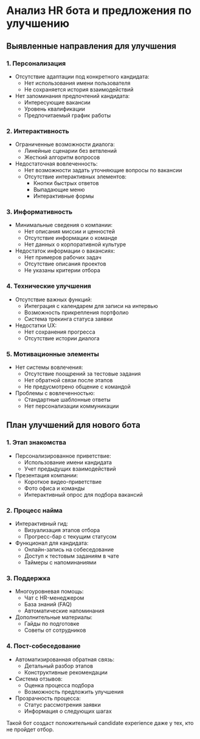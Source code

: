 # Анализ HR бота и предложения по улучшению

## Выявленные направления для улучшения

### 1. Персонализация
- Отсутствие адаптации под конкретного кандидата:
  - Нет использования имени пользователя
  - Не сохраняется история взаимодействий
- Нет запоминания предпочтений кандидата:
  - Интересующие вакансии
  - Уровень квалификации
  - Предпочитаемый график работы

### 2. Интерактивность
- Ограниченные возможности диалога:
  - Линейные сценарии без ветвлений
  - Жесткий алгоритм вопросов
- Недостаточная вовлеченность:
  - Нет возможности задать уточняющие вопросы по вакансии
  - Отсутствие интерактивных элементов:
    - Кнопки быстрых ответов
    - Выпадающие меню
    - Интерактивные формы

### 3. Информативность
- Минимальные сведения о компании:
  - Нет описания миссии и ценностей
  - Отсутствие информации о команде
  - Нет данных о корпоративной культуре
- Недостаток информации о вакансиях:
  - Нет примеров рабочих задач
  - Отсутствие описания проектов
  - Не указаны критерии отбора

### 4. Технические улучшения
- Отсутствие важных функций:
  - Интеграция с календарем для записи на интервью
  - Возможность прикрепления портфолио
  - Система трекинга статуса заявки
- Недостатки UX:
  - Нет сохранения прогресса
  - Отсутствие истории диалога

### 5. Мотивационные элементы
- Нет системы вовлечения:
  - Отсутствие поощрений за тестовые задания
  - Нет обратной связи после этапов
  - Не предусмотрено общение с командой
- Проблемы с вовлеченностью:
  - Стандартные шаблонные ответы
  - Нет персонализации коммуникации

## План улучшений для нового бота

### 1. Этап знакомства
- Персонализированное приветствие:
  - Использование имени кандидата
  - Учет предыдущих взаимодействий
- Презентация компании:
  - Короткое видео-приветствие
  - Фото офиса и команды
  - Интерактивный опрос для подбора вакансий

### 2. Процесс найма
- Интерактивный гид:
  - Визуализация этапов отбора
  - Прогресс-бар с текущим статусом
- Функционал для кандидата:
  - Онлайн-запись на собеседование
  - Доступ к тестовым заданиям в чате
  - Таймеры с напоминаниями

### 3. Поддержка
- Многоуровневая помощь:
  - Чат с HR-менеджером
  - База знаний (FAQ)
  - Автоматические напоминания
- Дополнительные материалы:
  - Гайды по подготовке
  - Советы от сотрудников

### 4. Пост-собеседование
- Автоматизированная обратная связь:
  - Детальный разбор этапов
  - Конструктивные рекомендации
- Система отзывов:
  - Оценка процесса подбора
  - Возможность предложить улучшения
- Прозрачность процесса:
  - Статус рассмотрения заявки
  - Информация о следующих шагах


Такой бот создаст положительный candidate experience даже у тех, кто не пройдет отбор.